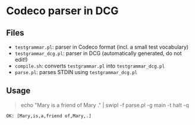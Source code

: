 Codeco parser in DCG
====================

Files
-----

  - `testgrammar.pl`: parser in Codeco format (incl. a small test vocabulary)
  - `testgrammar_dcg.pl`: parser in DCG (automatically generated, do not edit!)
  - `compile.sh`: converts `testgrammar.pl` into `testgrammar_dcg.pl`
  - `parse.pl`: parses STDIN using `testgrammar_dcg.pl`

Usage
-----

> echo "Mary is a friend of Mary ." | swipl -f parse.pl -g main -t halt -q

	OK: [Mary,is,a,friend of,Mary,.]
